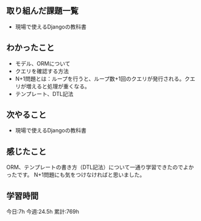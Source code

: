 ## 取り組んだ課題一覧
- 現場で使えるDjangoの教科書
	
## わかったこと

- モデル、ORMについて
- クエリを確認する方法
- N+1問題とは：ループを行うと、ループ数+1回のクエリが発行される。クエリが増えると処理が重くなる。
- テンプレート、DTL記法


## 次やること
- 現場で使えるDjangoの教科書


## 感じたこと
ORM、テンプレートの書き方（DTL記法）について一通り学習できたのでよかったです。
N+1問題にも気をつけなければと思いました。


## 学習時間
今日:7h
今週:24.5h 
累計:769h